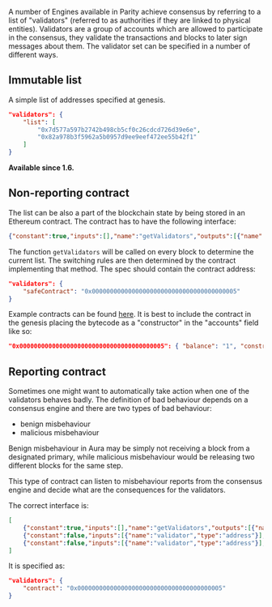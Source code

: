A number of Engines available in Parity achieve consensus by referring to a list of "validators" (referred to as authorities if they are linked to physical entities). Validators are a group of accounts which are allowed to participate in the consensus, they validate the transactions and blocks to later sign messages about them. The validator set can be specified in a number of different ways.

## Immutable list

A simple list of addresses specified at genesis.

```json
"validators": {
    "list": [
        "0x7d577a597b2742b498cb5cf0c26cdcd726d39e6e",
        "0x82a978b3f5962a5b0957d9ee9eef472ee55b42f1"
    ]
}
```

**Available since 1.6.**
## Non-reporting contract
The list can be also a part of the blockchain state by being stored in an Ethereum contract. The contract has to have the following interface:
```json
{"constant":true,"inputs":[],"name":"getValidators","outputs":[{"name":"","type":"address[]"}],"payable":false,"type":"function"}
```
The function `getValidators` will be called on every block to determine the current list. The switching rules are then determined by the contract implementing that method. The spec should contain the contract address:

```json
"validators": {
    "safeContract": "0x0000000000000000000000000000000000000005"
}
```

Example contracts can be found [here](https://github.com/ethcore/contracts/tree/master/validator_contracts). It is best to include the contract in the genesis placing the bytecode as a "constructor" in the "accounts" field like so:

```json
"0x0000000000000000000000000000000000000005": { "balance": "1", "constructor" : "0x..." }
```

## Reporting contract

Sometimes one might want to automatically take action when one of the validators behaves badly. The definition of bad behaviour depends on a consensus engine and there are two types of bad behaviour:
- benign misbehaviour
- malicious misbehaviour

Benign misbehaviour in Aura may be simply not receiving a block from a designated primary, while malicious misbehaviour would be releasing two different blocks for the same step.

This type of contract can listen to misbehaviour reports from the consensus engine and decide what are the consequences for the validators.

The correct interface is:
```json
[
    {"constant":true,"inputs":[],"name":"getValidators","outputs":[{"name":"","type":"address[]"}],"payable":false,"type":"function"},
    {"constant":false,"inputs":[{"name":"validator","type":"address"}],"name":"reportMalicious","outputs":[],"payable":false,"type":"function"},
    {"constant":false,"inputs":[{"name":"validator","type":"address"}],"name":"reportBenign","outputs":[],"payable":false,"type":"function"}
]
```

It is specified as:

```json
"validators": {
    "contract": "0x0000000000000000000000000000000000000005"
}
```